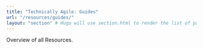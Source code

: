 ```yaml
---
title: "Technically Agile: Guides"
url: "/resources/guides/"
layout: "section" # Hugo will use section.html to render the list of pages
---
```


Overview of all Resources.
